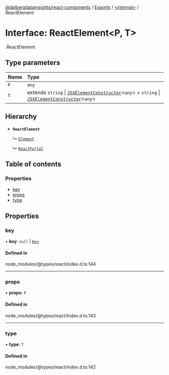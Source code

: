 [@dalbergdatainsights/react-components](../README.md) / [Exports](../modules.md) / [<internal\>](../modules/internal_.md) / ReactElement

# Interface: ReactElement<P, T\>

[<internal>](../modules/internal_.md).ReactElement

## Type parameters

| Name | Type |
| :------ | :------ |
| `P` | `any` |
| `T` | extends `string` \| [`JSXElementConstructor`](../modules/internal_.md#jsxelementconstructor)<`any`\> = `string` \| [`JSXElementConstructor`](../modules/internal_.md#jsxelementconstructor)<`any`\> |

## Hierarchy

- **`ReactElement`**

  ↳ [`Element`](internal_.Element.md)

  ↳ [`ReactPortal`](internal_.ReactPortal.md)

## Table of contents

### Properties

- [key](internal_.ReactElement.md#key)
- [props](internal_.ReactElement.md#props)
- [type](internal_.ReactElement.md#type)

## Properties

### key

• **key**: ``null`` \| [`Key`](../modules/internal_.md#key)

#### Defined in

node_modules/@types/react/index.d.ts:144

___

### props

• **props**: `P`

#### Defined in

node_modules/@types/react/index.d.ts:143

___

### type

• **type**: `T`

#### Defined in

node_modules/@types/react/index.d.ts:142
